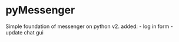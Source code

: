 # pyMessenger
Simple foundation of messenger on python
v2. added:
          - log in form
          - update chat gui

